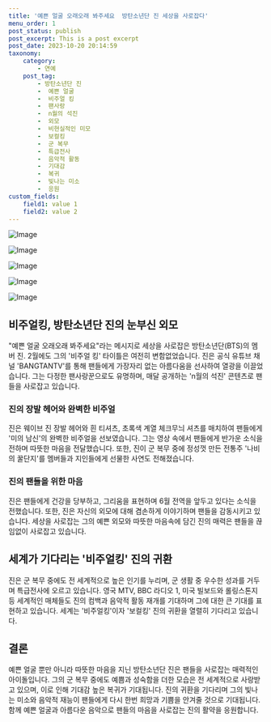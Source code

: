 ```yaml
---
title: '예쁜 얼굴 오래오래 봐주세요  방탄소년단 진 세상을 사로잡다'
menu_order: 1
post_status: publish
post_excerpt: This is a post excerpt
post_date: 2023-10-20 20:14:59
taxonomy:
    category:
        - 연예
    post_tag:
        - 방탄소년단 진
        -  예쁜 얼굴
        -  비주얼 킹
        -  팬사랑
        -  n월의 석진
        -  외모
        -  비현실적인 미모
        -  보컬킹
        -  군 복무
        -  특급전사
        -  음악적 활동
        -  기대감
        -  복귀
        -  빛나는 미소
        -  응원
custom_fields:
    field1: value 1
    field2: value 2
---
```


![Image](https://mimgnews.pstatic.net/image/108/2024/02/07/0003213479_001_20240207080301166.jpg?type=w540)

![Image](https://ssl.pstatic.net/mimgnews/image/108/2024/02/07/0003213479_002_20240207080301287.jpg?type=w540)

![Image](https://mimgnews.pstatic.net/image/108/2024/02/07/0003213479_003_20240207080301460.jpg?type=w540)

![Image](https://ssl.pstatic.net/mimgnews/image/108/2024/02/07/0003213479_004_20240207080301499.jpg?type=w540)

![Image](https://mimgnews.pstatic.net/image/108/2024/02/07/0003213479_005_20240207080301613.jpg?type=w540)


## 비주얼킹, 방탄소년단 진의 눈부신 외모
"예쁜 얼굴 오래오래 봐주세요"라는 메시지로 세상을 사로잡은 방탄소년단(BTS)의 멤버 진. 2월에도 그의 '비주얼 킹' 타이틀은 여전히 변함없었습니다. 진은 공식 유튜브 채널 'BANGTANTV'를 통해 팬들에게 가장자리 없는 아름다움을 선사하여 열광을 이끌었습니다. 그는 다정한 팬사랑꾼으로도 유명하며, 매달 공개하는 'n월의 석진' 콘텐츠로 팬들을 사로잡고 있습니다.

### 진의 장발 헤어와 완벽한 비주얼
진은 웨이브 진 장발 헤어와 흰 티셔츠, 초록색 계열 체크무늬 셔츠를 매치하여 팬들에게 '미의 남신'의 완벽한 비주얼을 선보였습니다. 그는 영상 속에서 팬들에게 반가운 소식을 전하며 따뜻한 마음을 전달했습니다. 또한, 진이 군 복무 중에 정성껏 만든 전통주 '나비의 꿀단지'를 멤버들과 지인들에게 선물한 사연도 전해졌습니다.

### 진의 팬들을 위한 마음
진은 팬들에게 건강을 당부하고, 그리움을 표현하며 6월 전역을 앞두고 있다는 소식을 전했습니다. 또한, 진은 자신의 외모에 대해 겸손하게 이야기하며 팬들을 감동시키고 있습니다. 세상을 사로잡는 그의 예쁜 외모와 따뜻한 마음속에 담긴 진의 매력은 팬들을 끊임없이 사로잡고 있습니다.

## 세계가 기다리는 '비주얼킹' 진의 귀환
진은 군 복무 중에도 전 세계적으로 높은 인기를 누리며, 군 생활 중 우수한 성과를 거두며 특급전사에 오르고 있습니다. 영국 MTV, BBC 라디오 1, 미국 빌보드와 롤링스톤지 등 세계적인 매체들도 진의 컴백과 음악적 활동 재개를 기대하며 그에 대한 큰 기대를 표현하고 있습니다. 세계는 '비주얼킹'이자 '보컬킹' 진의 귀환을 열렬히 기다리고 있습니다.

## 결론
예쁜 얼굴 뿐만 아니라 따뜻한 마음을 지닌 방탄소년단 진은 팬들을 사로잡는 매력적인 아이돌입니다. 그의 군 복무 중에도 예쁨과 성숙함을 더한 모습은 전 세계적으로 사랑받고 있으며, 이로 인해 기대감 높은 복귀가 기대됩니다. 진의 귀환을 기다리며 그의 빛나는 미소와 음악적 재능이 팬들에게 다시 한번 희망과 기쁨을 안겨줄 것으로 기대됩니다. 함께 예쁜 얼굴과 아름다운 음악으로 팬들의 마음을 사로잡는 진의 활약을 응원합니다.
